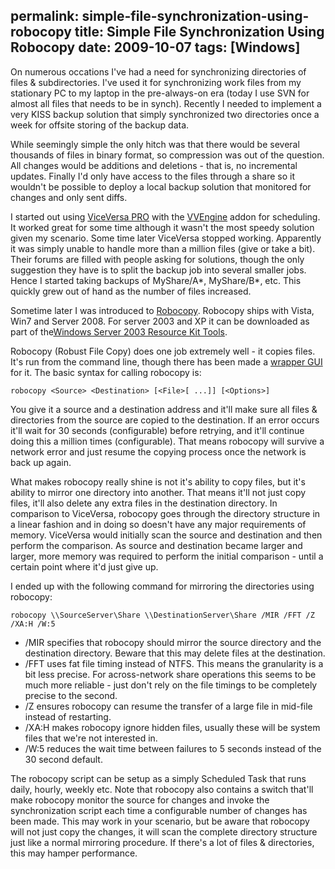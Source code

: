 permalink: simple-file-synchronization-using-robocopy
title: Simple File Synchronization Using Robocopy
date: 2009-10-07
tags: [Windows]
---
On numerous occations I've had a need for synchronizing directories of files & subdirectories. I've used it for synchronizing work files from my stationary PC to my laptop in the pre-always-on era (today I use SVN for almost all files that needs to be in synch). Recently I needed to implement a very KISS backup solution that simply synchronized two directories once a week for offsite storing of the backup data.

<!-- more -->

While seemingly simple the only hitch was that there would be several thousands of files in binary format, so compression was out of the question. All changes would be additions and deletions - that is, no incremental updates. Finally I'd only have access to the files through a share so it wouldn't be possible to deploy a local backup solution that monitored for changes and only sent diffs.

I started out using [ViceVersa PRO](http://www.tgrmn.com/web/file_synchronization.htm) with the [VVEngine](http://www.tgrmn.com/web/vvengine/vvengine.htm) addon for scheduling. It worked great for some time although it wasn't the most speedy solution given my scenario. Some time later ViceVersa stopped working. Apparently it was simply unable to handle more than a million files (give or take a bit). Their forums are filled with people asking for solutions, though the only suggestion they have is to split the backup job into several smaller jobs. Hence I started taking backups of MyShare/A*, MyShare/B*, etc. This quickly grew out of hand as the number of files increased.

Sometime later I was introduced to [Robocopy](http://technet.microsoft.com/en-us/library/cc733145(WS.10).aspx). Robocopy ships with Vista, Win7 and Server 2008. For server 2003 and XP it can be downloaded as part of the[Windows Server 2003 Resource Kit Tools](http://www.microsoft.com/Downloads/details.aspx?FamilyID=9d467a69-57ff-4ae7-96ee-b18c4790cffd&displaylang=en).

Robocopy (Robust File Copy) does one job extremely well - it copies files. It's run from the command line, though there has been made a [wrapper GUI](http://technet.microsoft.com/en-us/magazine/2006.11.utilityspotlight.aspx) for it. The basic syntax for calling robocopy is:

```
robocopy <Source> <Destination> [<File>[ ...]] [<Options>]
```

You give it a source and a destination address and it'll make sure all files & directories from the source are copied to the destination. If an error occurs it'll wait for 30 seconds (configurable) before retrying, and it'll continue doing this a million times (configurable). That means robocopy will survive a network error and just resume the copying process once the network is back up again.

What makes robocopy really shine is not it's ability to copy files, but it's ability to mirror one directory into another. That means it'll not just copy files, it'll also delete any extra files in the destination directory. In comparison to ViceVersa, robocopy goes through the directory structure in a linear fashion and in doing so doesn't have any major requirements of memory. ViceVersa would initially scan the source and destination and then perform the comparison. As source and destination became larger and larger, more memory was required to perform the initial comparison - until a certain point where it'd just give up.

I ended up with the following command for mirroring the directories using robocopy:

```
robocopy \\SourceServer\Share \\DestinationServer\Share /MIR /FFT /Z /XA:H /W:5
```

  * /MIR specifies that robocopy should mirror the source directory and the destination directory. Beware that this may delete files at the destination.
  * /FFT uses fat file timing instead of NTFS. This means the granularity is a bit less precise. For across-network share operations this seems to be much more reliable - just don't rely on the file timings to be completely precise to the second.
  * /Z ensures robocopy can resume the transfer of a large file in mid-file instead of restarting.
  * /XA:H makes robocopy ignore hidden files, usually these will be system files that we're not interested in.
  * /W:5 reduces the wait time between failures to 5 seconds instead of the 30 second default.

The robocopy script can be setup as a simply Scheduled Task that runs daily, hourly, weekly etc. Note that robocopy also contains a switch that'll make robocopy monitor the source for changes and invoke the synchronization script each time a configurable number of changes has been made. This may work in your scenario, but be aware that robocopy will not just copy the changes, it will scan the complete directory structure just like a normal mirroring procedure. If there's a lot of files & directories, this may hamper performance.
